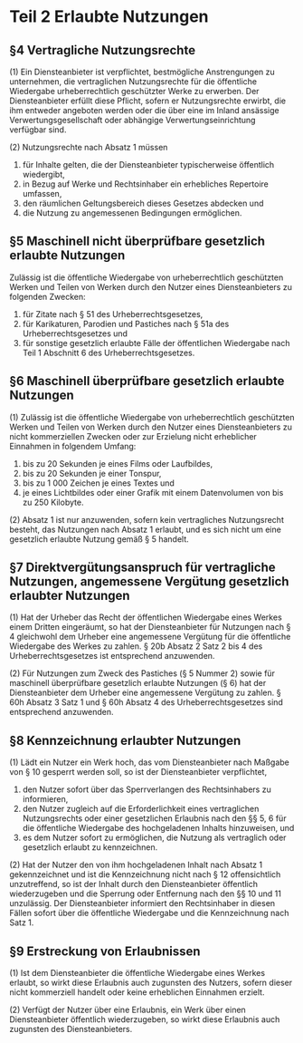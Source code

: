 # Teil 2 Erlaubte Nutzungen

## §4 Vertragliche Nutzungsrechte

(1) Ein Diensteanbieter ist verpflichtet, bestmögliche Anstrengungen zu unternehmen, die vertraglichen Nutzungsrechte für die öffentliche Wiedergabe urheberrechtlich geschützter Werke zu erwerben. Der Diensteanbieter erfüllt diese Pflicht, sofern er Nutzungsrechte erwirbt, die ihm entweder angeboten werden oder die über eine im Inland ansässige Verwertungsgesellschaft oder abhängige Verwertungseinrichtung verfügbar sind.

(2) Nutzungsrechte nach Absatz 1 müssen

1. für Inhalte gelten, die der Diensteanbieter typischerweise öffentlich wiedergibt,
2. in Bezug auf Werke und Rechtsinhaber ein erhebliches Repertoire umfassen,
3. den räumlichen Geltungsbereich dieses Gesetzes abdecken und
4. die Nutzung zu angemessenen Bedingungen ermöglichen.

## §5 Maschinell nicht überprüfbare gesetzlich erlaubte Nutzungen

Zulässig ist die öffentliche Wiedergabe von urheberrechtlich geschützten Werken und
Teilen von Werken durch den Nutzer eines Diensteanbieters zu folgenden Zwecken:

1. für Zitate nach § 51 des Urheberrechtsgesetzes,
2. für Karikaturen, Parodien und Pastiches nach § 51a des Urheberrechtsgesetzes und
3. für sonstige gesetzlich erlaubte Fälle der öffentlichen Wiedergabe nach Teil 1 Abschnitt 6 des Urheberrechtsgesetzes.

## §6 Maschinell überprüfbare gesetzlich erlaubte Nutzungen

(1) Zulässig ist die öffentliche Wiedergabe von urheberrechtlich geschützten Werken und Teilen von Werken durch den Nutzer eines Diensteanbieters zu nicht kommerziellen Zwecken oder zur Erzielung nicht erheblicher Einnahmen in folgendem Umfang:

1. bis zu 20 Sekunden je eines Films oder Laufbildes,
2. bis zu 20 Sekunden je einer Tonspur,
3. bis zu 1 000 Zeichen je eines Textes und
4. je eines Lichtbildes oder einer Grafik mit einem Datenvolumen von bis zu 250 Kilobyte.

(2) Absatz 1 ist nur anzuwenden, sofern kein vertragliches Nutzungsrecht besteht, das Nutzungen nach Absatz 1 erlaubt, und es sich nicht um eine gesetzlich erlaubte Nutzung gemäß § 5 handelt.

## §7 Direktvergütungsanspruch für vertragliche Nutzungen, angemessene Vergütung gesetzlich erlaubter Nutzungen

(1) Hat der Urheber das Recht der öffentlichen Wiedergabe eines Werkes einem Dritten eingeräumt, so hat der Diensteanbieter für Nutzungen nach § 4 gleichwohl dem Urheber eine angemessene Vergütung für die öffentliche Wiedergabe des Werkes zu zahlen. § 20b Absatz 2 Satz 2 bis 4 des Urheberrechtsgesetzes ist entsprechend anzuwenden.

(2) Für Nutzungen zum Zweck des Pastiches (§ 5 Nummer 2) sowie für maschinell überprüfbare gesetzlich erlaubte Nutzungen (§ 6) hat der Diensteanbieter dem Urheber eine angemessene Vergütung zu zahlen. § 60h Absatz 3 Satz 1 und § 60h Absatz 4 des Urheberrechtsgesetzes sind entsprechend anzuwenden.

## §8 Kennzeichnung erlaubter Nutzungen

(1) Lädt ein Nutzer ein Werk hoch, das vom Diensteanbieter nach Maßgabe von § 10 gesperrt werden soll, so ist der Diensteanbieter verpflichtet,

1. den Nutzer sofort über das Sperrverlangen des Rechtsinhabers zu informieren,
2. den Nutzer zugleich auf die Erforderlichkeit eines vertraglichen Nutzungsrechts oder einer gesetzlichen Erlaubnis nach den §§ 5, 6 für die öffentliche Wiedergabe des hochgeladenen Inhalts hinzuweisen, und
3. es dem Nutzer sofort zu ermöglichen, die Nutzung als vertraglich oder gesetzlich erlaubt zu kennzeichnen.

(2) Hat der Nutzer den von ihm hochgeladenen Inhalt nach Absatz 1 gekennzeichnet und ist die Kennzeichnung nicht nach § 12 offensichtlich unzutreffend, so ist der Inhalt durch den Diensteanbieter öffentlich wiederzugeben und die Sperrung oder Entfernung nach den §§ 10 und 11 unzulässig. Der Diensteanbieter informiert den Rechtsinhaber in diesen Fällen sofort über die öffentliche Wiedergabe und die Kennzeichnung nach Satz 1.

## §9 Erstreckung von Erlaubnissen

(1) Ist dem Diensteanbieter die öffentliche Wiedergabe eines Werkes erlaubt, so wirkt diese Erlaubnis auch zugunsten des Nutzers, sofern dieser nicht kommerziell handelt oder keine erheblichen Einnahmen erzielt.

(2) Verfügt der Nutzer über eine Erlaubnis, ein Werk über einen Diensteanbieter öffentlich wiederzugeben, so wirkt diese Erlaubnis auch zugunsten des Diensteanbieters.
